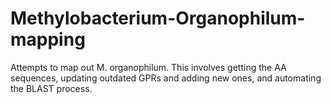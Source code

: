 # Methylobacterium-Organophilum-mapping
Attempts to map out M. organophilum. This involves getting the AA sequences, updating outdated GPRs and adding new ones, and automating the BLAST process.

